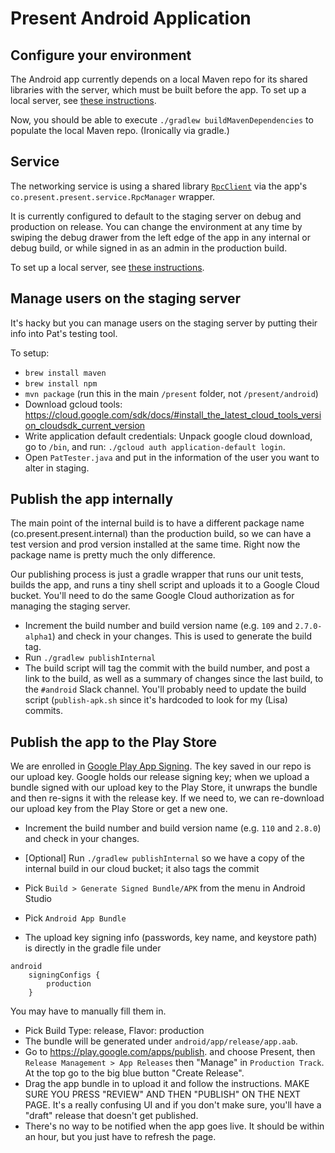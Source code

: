 Present Android Application
=============

## Configure your environment

The Android app currently depends on a local Maven repo for its shared libraries with the server, which must be built before the app. To set up a local server, see [these instructions](https://github.com/presentco/present/blob/master/java/README.md).

Now, you should be able to execute `./gradlew buildMavenDependencies` to populate the local Maven repo. (Ironically via gradle.)

## Service

The networking service is using a shared library [`RpcClient`](https://github.com/presentco/present/blob/master/java/wire-rpc-client/src/main/java/present/wire/rpc/client/RpcClient.java) via the app's `co.present.present.service.RpcManager` wrapper.

It is currently configured to default to the staging server on debug and production on release. You can change the environment at any time by swiping the debug drawer from the left edge of the app in any internal or debug build, or while signed in as an admin in the production build.

To set up a local server, see [these instructions](https://github.com/presentco/present/blob/master/java/README.md).

## Manage users on the staging server

It's hacky but you can manage users on the staging server by putting their info into Pat's testing tool.

To setup:
- `brew install maven`
- `brew install npm`
- `mvn package` (run this in the main `/present` folder, not `/present/android`)
- Download gcloud tools: https://cloud.google.com/sdk/docs/#install_the_latest_cloud_tools_version_cloudsdk_current_version
- Write application default credentials: Unpack google cloud download, go to `/bin`, and run: `./gcloud auth application-default login`.  
- Open `PatTester.java` and put in the information of the user you want to alter in staging.  


## Publish the app internally

The main point of the internal build is to have a different package name (co.present.present.internal) than the production build, so we can have a test version and prod version installed at the same time. Right now the package name is pretty much the only difference.

Our publishing process is just a gradle wrapper that runs our unit tests, builds the app, and runs a tiny shell script and uploads it to a Google Cloud bucket.  You'll need to do the same Google Cloud authorization as for managing the staging server. 

- Increment the build number and build version name (e.g. `109` and `2.7.0-alpha1`) and check in your changes.  This is used to generate the build tag.
- Run `./gradlew publishInternal`
- The build script will tag the commit with the build number, and post a link to the build, as well as a summary of changes since the last build, to the `#android` Slack channel.  You'll probably need to update the build script (`publish-apk.sh` since it's hardcoded to look for my (Lisa) commits.

## Publish the app to the Play Store

We are enrolled in [Google Play App Signing](https://support.google.com/googleplay/android-developer/answer/7384423). The key saved in our repo is our upload key. Google holds our release signing key; when we upload a bundle signed with our upload key to the Play Store, it unwraps the bundle and then re-signs it with the release key.  If we need to, we can re-download our upload key from the Play Store or get a new one.  

- Increment the build number and build version name (e.g. `110` and `2.8.0`) and check in your changes.  
- [Optional] Run `./gradlew publishInternal` so we have a copy of the internal build in our cloud bucket; it also tags the commit

- Pick `Build > Generate Signed Bundle/APK` from the menu in Android Studio
- Pick `Android App Bundle`
- The upload key signing info (passwords, key name, and keystore path) is directly in the gradle file under 
```
android 
    signingConfigs {
        production
    }
```
You may have to manually fill them in.
- Pick Build Type: release, Flavor: production
- The bundle will be generated under `android/app/release/app.aab`.
- Go to https://play.google.com/apps/publish.  and choose Present, then `Release Management > App Releases` then "Manage" in `Production Track`.  At the top go to the big blue button "Create Release".
- Drag the app bundle in to upload it and follow the instructions. MAKE SURE YOU PRESS "REVIEW" AND THEN "PUBLISH" ON THE NEXT PAGE.  It's a really confusing UI and if you don't make sure, you'll have a "draft" release that doesn't get published. 
- There's no way to be notified when the app goes live.  It should be within an hour, but you just have to refresh the page.

```
